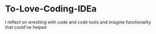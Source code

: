 # To-Love-Coding-IDEa
I reflect on wrestling with code and code tools and imagine functionality that could've helped
